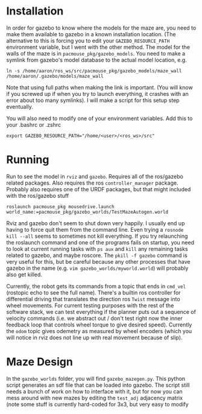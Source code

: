 # Installation

In order for gazebo to know where the models for the maze are, you need to make them available to
gazebo in a known installation location. (The alternative to this is forcing you to edit your
`GAZEBO_RESOURCE_PATH` environment variable, but I went with the other method. The model for the
walls of the maze is in `pacmouse_pkg/gazebo_models`. You need to make a symlink from
gazebo's model database to the actual model location, e.g.
```
ln -s /home/aaron/ros_ws/src/pacmouse_pkg/gazebo_models/maze_wall
/home/aaron/.gazebo/models/maze_wall
```
Note that using full paths when making the link is important. (You will know if you screwed up if
when you try to launch everything, it crashes with an error about too many symlinks). I will make a
script for this setup step eventually. 

You will also need to modify one of your environment variables. Add this to your .bashrc or .zshrc
```
export GAZEBO_RESOURCE_PATH="/home/<user>/<ros_ws>/src"
```

# Running

Run to see the model in `rviz` and `gazebo`. Requires all of the ros/gazebo related packages.
Also requires the ros `controller_manager` package. Probably also requires one of the URDF
packages, but that might included with the ros/gazebo stuff

```
roslaunch pacmouse_pkg mousedrive.launch world_name:=pacmouse_pkg/gazebo_worlds/TestMazeAutogen.world
```

Rviz and gazebo don't seem to shut down very happily. I usually end up having to force quit them
from the command line. Even trying a `rosnode kill --all` seems to sometimes not kill everything. If
you try relaunching the roslaunch command and one of the programs fails on startup, you need to look
at current running tasks with `ps aux` and `kill` any remaining tasks related to gazebo, and maybe
roscore. The `pkill -f gazebo` command is very useful for this, but be careful because any other
processes that have gazebo in the name (e.g. `vim gazebo_worlds/myworld.world`) will probably also
get killed. 

Currently, the robot gets its commands from a topic that ends in `cmd_vel` (rostopic echo to see the
full name). There's a builtin ros controller for differential driving that translates the direction
ros `Twist` message into wheel movements. For current testing purposes with the rest of the software
stack, we can test everything if the planner puts out a sequence of velocity commands (i.e. we
abstract out / don't test right now the inner feedback loop that controls wheel torque to give
desired speed). Currently the `odom` topic gives odemetry as measured by wheel encoders (which you
will notice in rviz does not line up with real movement because of slip).

# Maze Design
In the `gazebo_worlds` folder, you will find `gazebo_mazegen.py`. This python script generates an
sdf file that can be loaded into gazebo. The script still needs a bunch of work on how to interface
with it, but for now you can mess around with new mazes by editing the `test_adj` adjacency matrix
(note some stuff is currently hard-coded for 3x3, but very easy to modify 
